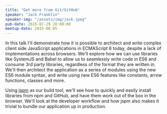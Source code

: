 ```yaml
---
title: "Get more from Git/GitHub"
speaker: "Jack Franklin"
speaker-img: "/assets/img/jack.jpeg"
pub-date: 2015-07-29 20:00:00
meetup-date: 2015-08-05
---
```


In this talk I'll demonstrate how it is possible to architect and write complex client side JavaScript applications in ECMAScript 6 today, despite a lack of implementations across browsers. We'll explore how we can use libraries like SystemJS and Babel to allow us to seamlessly write code in ES6 and consume 3rd party libraries, regardless of the format they are written in. We'll then architect the application as a series of modules using the new ES6 module syntax, and write using new ES6 features like constants, arrow functions, classes and more.

Using [jspm](http://jspm.io/) as our build tool, we'll see how to quickly and easily install libraries from npm and GitHub, and have them work out of the box in the browser. We'll look at the developer workflow and how jspm also makes it trivial to bundle our application up in production.
